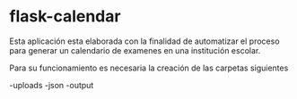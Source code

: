 # flask-calendar
Esta aplicación esta elaborada con la finalidad de automatizar el proceso para generar un calendario de examenes en una institución escolar.

Para su funcionamiento es necesaria la creación de las carpetas siguientes

-uploads
-json
-output
